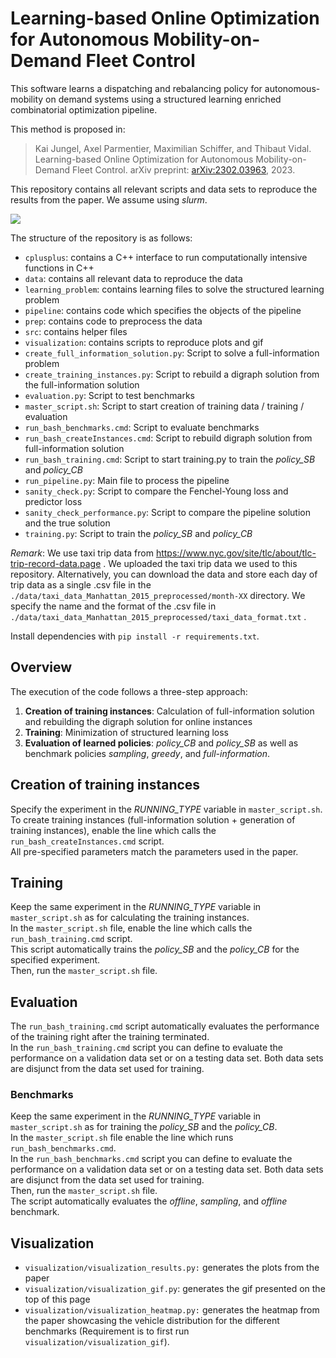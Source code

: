 # Learning-based Online Optimization for Autonomous Mobility-on-Demand Fleet Control

This software learns a dispatching and rebalancing policy for autonomous-mobility on demand systems using a structured learning enriched combinatorial optimization pipeline.

This method is proposed in:
> Kai Jungel, Axel Parmentier, Maximilian Schiffer, and Thibaut Vidal. Learning-based Online Optimization for Autonomous Mobility-on-Demand Fleet
Control. arXiv preprint: [arXiv:2302.03963](https://arxiv.org/abs/2302.03963), 2023.


This repository contains all relevant scripts and data sets to reproduce the results from the paper. We assume using *slurm*.

![](./visualization/movie_numVeh300_09-10.gif)


The structure of the repository is as follows:
- `cplusplus`: contains a C++ interface to run computationally intensive functions in C++
- `data`: contains all relevant data to reproduce the data
- `learning_problem`: contains learning files to solve the structured learning problem
- `pipeline`: contains code which specifies the objects of the pipeline
- `prep`: contains code to preprocess the data
- `src`: contains helper files
- `visualization`: contains scripts to reproduce plots and gif
- `create_full_information_solution.py`: Script to solve a full-information problem
- `create_training_instances.py`: Script to rebuild a digraph solution from the full-information solution
- `evaluation.py`: Script to test benchmarks
- `master_script.sh`: Script to start creation of training data / training / evaluation
- `run_bash_benchmarks.cmd`: Script to evaluate benchmarks
- `run_bash_createInstances.cmd`: Script to rebuild digraph solution from full-information solution
- `run_bash_training.cmd`: Script to start training.py to train the *policy_SB* and *policy_CB*
- `run_pipeline.py`: Main file to process the pipeline
- `sanity_check.py`: Script to compare the Fenchel-Young loss and predictor loss
- `sanity_check_performance.py`: Script to compare the pipeline solution and the true solution
- `training.py`: Script to train the *policy_SB* and *policy_CB*

*Remark*: We use taxi trip data from https://www.nyc.gov/site/tlc/about/tlc-trip-record-data.page . We uploaded the taxi trip data we used to this repository. 
Alternatively, you can download the data and store each day of trip data as a single .csv file in the `./data/taxi_data_Manhattan_2015_preprocessed/month-XX` directory. 
We specify the name and the format of the .csv file in `./data/taxi_data_Manhattan_2015_preprocessed/taxi_data_format.txt` .

Install dependencies with `pip install -r requirements.txt`.

## Overview
The execution of the code follows a three-step approach:
1. **Creation of training instances**: Calculation of full-information solution and rebuilding the digraph solution for online instances
2. **Training**: Minimization of structured learning loss
3. **Evaluation of learned policies**: *policy_CB* and *policy_SB* as well as benchmark policies *sampling*, *greedy*, and *full-information*.


## Creation of training instances
Specify the experiment in the *RUNNING_TYPE* variable in `master_script.sh`.  
To create training instances (full-information solution + generation of training instances), enable the line which calls the `run_bash_createInstances.cmd` script.  
All pre-specified parameters match the parameters used in the paper.  

## Training
Keep the same experiment in the *RUNNING_TYPE* variable in `master_script.sh` as for calculating the training instances.  
In the `master_script.sh` file, enable the line which calls the `run_bash_training.cmd` script.  
This script automatically trains the *policy_SB* and the *policy_CB* for the specified experiment.  
Then, run the `master_script.sh` file.

## Evaluation
The `run_bash_training.cmd` script automatically evaluates the performance of the training right after the training terminated.  
In the `run_bash_training.cmd` script you can define to evaluate the performance on a validation data set or on a testing data set. Both data sets are disjunct from the data set used for training.  

### Benchmarks
Keep the same experiment in the *RUNNING_TYPE* variable in `master_script.sh` as for training the *policy_SB* and the *policy_CB*.  
In the `master_script.sh` file enable the line which runs `run_bash_benchmarks.cmd`.  
In the `run_bash_benchmarks.cmd` script you can define to evaluate the performance on a validation data set or on a testing data set. Both data sets are disjunct from the data set used for training.  
Then, run the `master_script.sh` file.  
The script automatically evaluates the *offline*, *sampling*, and *offline* benchmark.  


## Visualization
- `visualization/visualization_results.py:` generates the plots from the paper
- `visualization/visualization_gif.py`: generates the gif presented on the top of this page
- `visualization/visualization_heatmap.py:` generates the heatmap from the paper showcasing the vehicle distribution for the different benchmarks (Requirement is to first run `visualization/visualization_gif`).
